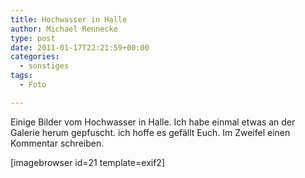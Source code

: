 ```yaml
---
title: Hochwasser in Halle
author: Michael Rennecke
type: post
date: 2011-01-17T22:21:59+00:00
categories:
  - sonstiges
tags:
  - Foto

---
```

Einige Bilder vom Hochwasser in Halle. Ich habe einmal etwas an der Galerie herum gepfuscht. ich hoffe es gefällt Euch. Im Zweifel einen Kommentar schreiben.

[imagebrowser id=21 template=exif2]